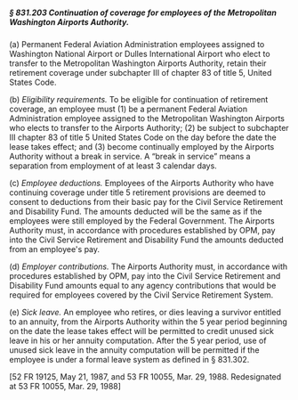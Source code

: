 ##### § 831.203 Continuation of coverage for employees of the Metropolitan Washington Airports Authority. #####

(a) Permanent Federal Aviation Administration employees assigned to Washington National Airport or Dulles International Airport who elect to transfer to the Metropolitan Washington Airports Authority, retain their retirement coverage under subchapter III of chapter 83 of title 5, United States Code.

(b) *Eligibility requirements.* To be eligible for continuation of retirement coverage, an employee must (1) be a permanent Federal Aviation Administration employee assigned to the Metropolitan Washington Airports who elects to transfer to the Airports Authority; (2) be subject to subchapter III chapter 83 of title 5 United States Code on the day before the date the lease takes effect; and (3) become continually employed by the Airports Authority without a break in service. A “break in service” means a separation from employment of at least 3 calendar days.

(c) *Employee deductions.* Employees of the Airports Authority who have continuing coverage under title 5 retirement provisions are deemed to consent to deductions from their basic pay for the Civil Service Retirement and Disability Fund. The amounts deducted will be the same as if the employees were still employed by the Federal Government. The Airports Authority must, in accordance with procedures established by OPM, pay into the Civil Service Retirement and Disability Fund the amounts deducted from an employee's pay.

(d) *Employer contributions.* The Airports Authority must, in accordance with procedures established by OPM, pay into the Civil Service Retirement and Disability Fund amounts equal to any agency contributions that would be required for employees covered by the Civil Service Retirement System.

(e) *Sick leave.* An employee who retires, or dies leaving a survivor entitled to an annuity, from the Airports Authority within the 5 year period beginning on the date the lease takes effect will be permitted to credit unused sick leave in his or her annuity computation. After the 5 year period, use of unused sick leave in the annuity computation will be permitted if the employee is under a formal leave system as defined in § 831.302.

[52 FR 19125, May 21, 1987, and 53 FR 10055, Mar. 29, 1988. Redesignated at 53 FR 10055, Mar. 29, 1988]